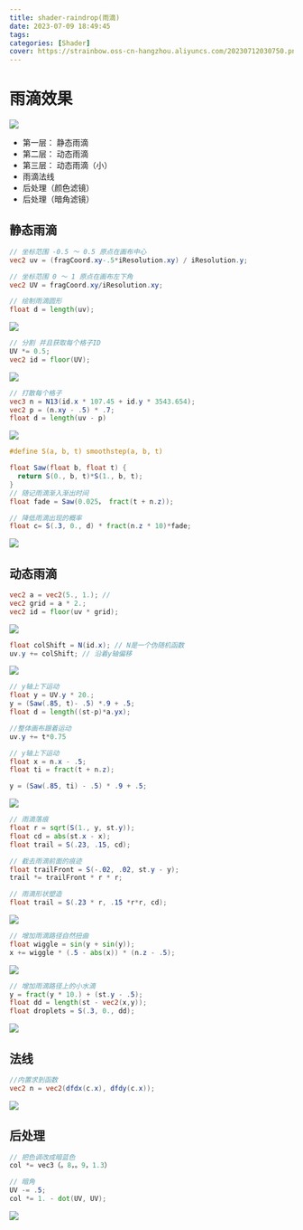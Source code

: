 ```yaml
---
title: shader-raindrop(雨滴)
date: 2023-07-09 18:49:45
tags:
categories: [Shader]
cover: https://strainbow.oss-cn-hangzhou.aliyuncs.com/20230712030750.png
---
```

# 雨滴效果
![](https://strainbow.oss-cn-hangzhou.aliyuncs.com/20230710011037.png)
- 第一层： 静态雨滴
- 第二层： 动态雨滴
- 第三层： 动态雨滴（小）
- 雨滴法线
- 后处理（颜色滤镜）
- 后处理（暗角滤镜）

## 静态雨滴
```glsl
// 坐标范围 -0.5 ～ 0.5 原点在画布中心
vec2 uv = (fragCoord.xy-.5*iResolution.xy) / iResolution.y;

// 坐标范围 0 ～ 1 原点在画布左下角
vec2 UV = fragCoord.xy/iResolution.xy;
```
```glsl
// 绘制雨滴圆形
float d = length(uv);
```
![](https://strainbow.oss-cn-hangzhou.aliyuncs.com/20230712022056.png)


```glsl
// 分割 并且获取每个格子ID
UV *= 0.5;
vec2 id = floor(UV);
```

![](https://strainbow.oss-cn-hangzhou.aliyuncs.com/20230712022223.png)

```glsl
// 打散每个格子
vec3 n = N13(id.x * 107.45 + id.y * 3543.654);
vec2 p = (n.xy - .5) * .7;
float d = length(uv - p)
```

![](https://strainbow.oss-cn-hangzhou.aliyuncs.com/20230712022552.png)


```glsl
#define S(a, b, t) smoothstep(a, b, t)

float Saw(float b, float t) {
  return S(0., b, t)*S(1., b, t);
}
// 随记雨滴渐入渐出时间
float fade = Saw(0.025， fract(t + n.z));

// 降低雨滴出现的概率
float c= S(.3, 0., d) * fract(n.z * 10)*fade;
```
![](https://strainbow.oss-cn-hangzhou.aliyuncs.com/20230712023412.png)

## 动态雨滴

```glsl
vec2 a = vec2(5., 1.); // 
vec2 grid = a * 2.;
vec2 id = floor(uv * grid);
```
![](https://strainbow.oss-cn-hangzhou.aliyuncs.com/20230712024014.png)


```glsl
float colShift = N(id.x); // N是一个伪随机函数
uv.y += colShift; // 沿着y轴偏移
```
![](https://strainbow.oss-cn-hangzhou.aliyuncs.com/20230712024844.png)

```glsl
// y轴上下运动
float y = UV.y * 20.;
y = (Saw(.85, t)- .5) *.9 + .5;
float d = length((st-p)*a.yx);

//整体画布跟着运动
uv.y += t*0.75 
```

```glsl
// y轴上下运动
float x = n.x - .5;
float ti = fract(t + n.z);

y = (Saw(.85, ti) - .5) * .9 + .5;
```
![](https://strainbow.oss-cn-hangzhou.aliyuncs.com/20230712025315.png)



```glsl
// 雨滴落痕
float r = sqrt(S(1., y, st.y));
float cd = abs(st.x - x);
float trail = S(.23, .15, cd);

// 截去雨滴前面的痕迹
float trailFront = S(-.02, .02, st.y - y);
trail *= trailFront * r * r;
```

```glsl
// 雨滴形状塑造
float trail = S(.23 * r, .15 *r*r, cd);
```
![](https://strainbow.oss-cn-hangzhou.aliyuncs.com/20230712025725.png)

```glsl
// 增加雨滴路径自然扭曲
float wiggle = sin(y + sin(y));
x += wiggle * (.5 - abs(x)) * (n.z - .5);
```
![](https://strainbow.oss-cn-hangzhou.aliyuncs.com/20230712025855.png)

```glsl
// 增加雨滴路径上的小水滴
y = fract(y * 10.) + (st.y - .5);
float dd = length(st - vec2(x,y));
float droplets = S(.3, 0., dd);
```
![](https://strainbow.oss-cn-hangzhou.aliyuncs.com/20230712030023.png)

## 法线
```glsl
//内置求到函数
vec2 n = vec2(dfdx(c.x), dfdy(c.x));
```
![](https://strainbow.oss-cn-hangzhou.aliyuncs.com/%E6%88%AA%E5%B1%8F2023-07-12%2003.03.00.png)

## 后处理

```glsl
// 把色调改成暗蓝色
col *= vec3（。8，。9，1.3）

// 暗角
UV -= .5;
col *= 1. - dot(UV, UV);
```
![](https://strainbow.oss-cn-hangzhou.aliyuncs.com/20230712030542.png)











